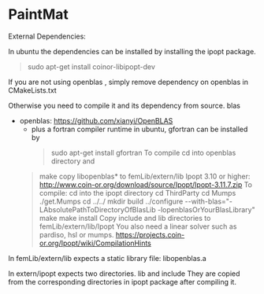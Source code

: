 PaintMat
========

External Dependencies:

In ubuntu the dependencies can be installed by installing the ipopt package.
>sudo apt-get install coinor-libipopt-dev

If you are not using openblas , simply remove dependency on openblas in CMakeLists.txt

Otherwise you need to compile it and its dependency from source.
blas
  - openblas: https://github.com/xianyi/OpenBLAS
    - plus a fortran compiler runtime
       in ubuntu, gfortran can be installed by
        > sudo apt-get install gfortran
    To compile
    cd into openblas directory and
    > make
    copy libopenblas* to femLib/extern/lib
Ipopt 3.10 or higher: http://www.coin-or.org/download/source/Ipopt/Ipopt-3.11.7.zip
  To compile:
    cd into the ipopt directory
    cd ThirdParty
    cd Mumps
    ./get.Mumps
    cd ../../
    mkdir build
    ../configure --with-blas="-LAbsolutePathToDirectoryOfBlasLib -lopenblasOrYourBlasLibrary"
    make
    make install
  Copy include and lib directories to femLib/extern/lib/Ipopt
  You also need a linear solver such as pardiso, hsl or mumps.
  https://projects.coin-or.org/Ipopt/wiki/CompilationHints

In femLib/extern/lib
expects a static library file:
  libopenblas.a
  
In extern/ipopt
expects two directories.
  lib and include
  They are copied from the corresponding directories in ipopt package after compiling it.
